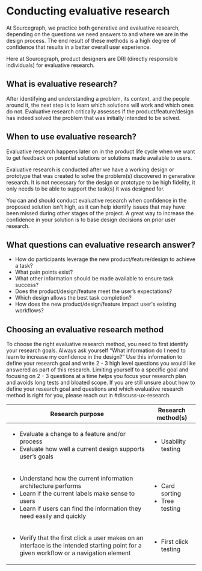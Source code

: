 # Conducting evaluative research

At Sourcegraph, we practice both generative and evaluative research, depending on the questions we need answers to and where we are in the design process. The end result of these methods is a high degree of confidence that results in a better overall user experience.

Here at Sourcegraph, product designers are DRI (directly responsible individuals) for evaluative research.

## What is evaluative research?

After identifying and understanding a problem, its context, and the people around it, the next step is to learn which solutions will work and which ones do not. Evaluative research critically assesses if the product/feature/design has indeed solved the problem that was initially intended to be solved.

## When to use evaluative research?

Evaluative research happens later on in the product life cycle when we want to get feedback on potential solutions or solutions made available to users.

Evaluative research is conducted after we have a working design or prototype that was created to solve the problem(s) discovered in generative research. It is not necessary for the design or prototype to be high fidelity, it only needs to be able to support the task(s) it was designed for.

You can and should conduct evaluative research when confidence in the proposed solution isn't high, as it can help identify issues that may have been missed during other stages of the project. A great way to increase the confidence in your solution is to base design decisions on prior user research.

## What questions can evaluative research answer?

- How do participants leverage the new product/feature/design to achieve a task?
- What pain points exist?
- What other information should be made available to ensure task success?
- Does the product/design/feature meet the user’s expectations?
- Which design allows the best task completion?
- How does the new product/design/feature impact user's existing workflows?

## Choosing an evaluative research method

To choose the right evaluative research method, you need to first identify your research goals. Always ask yourself “What information do I need to learn to increase my confidence in the design?” Use this information to define your research goal and write 2 - 3 high level questions you would like answered as part of this research. Limiting yourself to a specific goal and focusing on 2 - 3 questions at a time helps you focus your research plan and avoids long tests and bloated scope. If you are still unsure about how to define your research goal and questions and which evaluative research method is right for you, please reach out in #discuss-ux-research.

| Research purpose                                                                                                                                                                                                    | Research method(s)                                  |
| ------------------------------------------------------------------------------------------------------------------------------------------------------------------------------------------------------------------- | --------------------------------------------------- |
| <ul><li>Evaluate a change to a feature and/or process</li><li>Evaluate how well a current design supports user’s goals</li></ul>                                                                                    | <ul><li>Usability testing</li></ul>                 |
| <ul><li>Understand how the current information architecture performs</li><li>Learn if the current labels make sense to users</li><li>Learn if users can find the information they need easily and quickly</li></ul> | <ul><li>Card sorting</li><li>Tree testing</li></ul> |
| <ul><li>Verify that the first click a user makes on an interface is the intended starting point for a given workflow or a navigation element</li></ul>                                                              | <ul><li>First click testing</li></ul>               |
